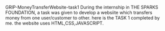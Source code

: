 GRIP-MoneyTransferWebsite-task1
During the internship in THE SPARKS FOUNDATION, a task was given to develop a websiite which transfers money from one user/customer to other. here is the TASK 1 completed by me. 
the website uses HTML,CSS,JAVASCRIPT.
